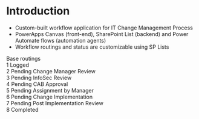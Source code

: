 # Introduction 
- Custom-built workflow application for IT Change Management Process
- PowerApps Canvas (front-end), SharePoint List (backend) and Power Automate flows (automation agents)
- Workflow routings and status are customizable using SP Lists

Base routings\
1 Logged\
2 Pending Change Manager Review\
3 Pending InfoSec Review\
4 Pending CAB Approval\
5 Pending Assignment by Manager\
6 Pending Change Implementation\
7 Pending Post Implementation Review\
8 Completed
